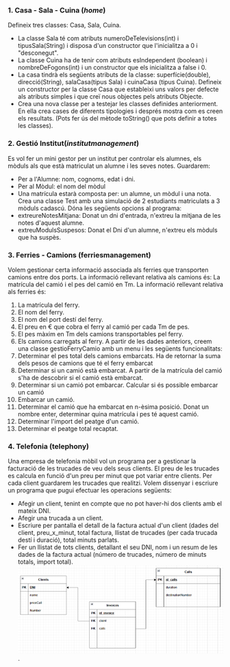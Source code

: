 

### 1. Casa - Sala - Cuina (_home_)
   Defineix tres classes: Casa, Sala, Cuina. 
   - La classe Sala té com atributs numeroDeTelevisions(int) i tipusSala(String) i
   disposa d'un constructor que l'inicialitza a 0 i "desconegut".
   - La classe Cuina ha de tenir com atributs esIndependent (boolean) i
   nombreDeFogons(int) i un constructor que els inicialitza a false i 0. 
   - La casa tindrà els següents atributs de la classe: superfície(double),
   direcció(String), salaCasa(tipus Sala) i cuinaCasa (tipus Cuina). Defineix un
   constructor per la classe Casa que estableixi uns valors per defecte als
   atributs simples i que creï nous objectes pels atributs Objecte.
- Crea una nova classe per a testejar les classes definides anteriorment. En ella crea
  cases de diferents tipologies i després mostra com es creen els resultats. (Pots fer
  ús del mètode toString() que pots definir a totes les classes).

### 2. Gestió Institut(_institutmanagement_)

Es vol fer un mini gestor per un institut per controlar els alumnes, els mòduls als que
està matriculat un alumne i les seves notes. Guardarem:
   - Per a l'Alumne: nom, cognoms, edat i dni.
   - Per al Mòdul: el nom del mòdul
   - Una matrícula estarà composta per: un alumne, un mòdul i una nota.
   Crea una classe Test amb una simulació de 2 estudiants matriculats a 3 mòduls
   cadascú. Dóna les següents opcions al programa:
   - extreureNotesMitjana: Donat un dni d'entrada, n'extreu la mitjana de les notes
   d'aquest alumne.
   - extreuModulsSuspesos: Donat el Dni d'un alumne, n'extreu els mòduls que
   ha suspès.

### 3. Ferries - Camions (ferriesmanagement)

Volem gestionar certa informació associada als ferries que transporten camions
entre dos ports.
La informació rellevant relativa als camions és: La matrícula del camió i el pes del
camió en Tm.
La informació rellevant relativa als ferries és:
   1. La matrícula del ferry.
   2. El nom del ferry.
   3. El nom del port destí del ferry.
   5. El preu en € que cobra el ferry al camió per cada Tm de pes.
   6. El pes màxim en Tm dels camions transportables pel ferry.
   7. Els camions carregats al ferry.
   A partir de les dades anteriors, creem una classe gestioFerryCamio amb un menu i
   les següents funcionalitats:
   1. Determinar el pes total dels camions embarcats. Ha de retornar la suma dels
   pesos de camions que té el ferry embarcat
   2. Determinar si un camió està embarcat. A partir de la matrícula del camió s'ha
   de descobrir si el camió està embarcat.
   3. Determinar si un camió pot embarcar. Calcular si és possible embarcar un
   camió
   4. Embarcar un camió.
   5. Determinar el camió que ha embarcat en n-èsima posició. Donat un nombre
   enter, determinar quina matrícula i pes té aquest camió.
   6. Determinar l'import del peatge d'un camió.
   7. Determinar el peatge total recaptat.


### 4. Telefonia  (telephony)

   Una empresa de telefonia mòbil vol un programa per a gestionar la facturació de les
   trucades de veu dels seus clients. El preu de les trucades es calcula en funció d'un
   preu per minut que pot variar entre clients. Per cada client guardarem les trucades
   que realitzi.
   Volem dissenyar i escriure un programa que pugui efectuar les operacions següents:
   - Afegir un client, tenint en compte que no pot haver-hi dos clients amb el
   mateix DNI.
   - Afegir una trucada a un client.
   - Escriure per pantalla el detall de la factura actual d'un client (dades del client,
   preu_x_minut, total factura, llistat de trucades (per cada trucada destí i
   duració), total minuts parlats.
   - Fer un llistat de tots clients, detallant el seu DNI, nom i un resum de les dades
   de la factura actual (número de trucades, número de minuts totals, import
   total).
     ![ModelRelationTelephony](src/telephony/modelRelation.png).

